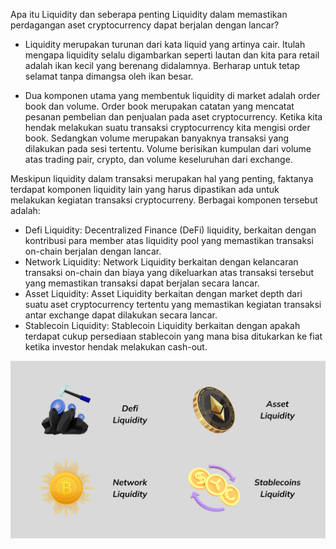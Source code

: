 Apa itu Liquidity dan seberapa penting Liquidity dalam memastikan perdagangan aset cryptocurrency dapat berjalan dengan lancar?
- Liquidity merupakan turunan dari kata liquid yang artinya cair. Itulah mengapa liquidity selalu digambarkan seperti lautan dan kita para retail adalah ikan kecil yang berenang didalamnya. Berharap untuk tetap selamat tanpa dimangsa oleh ikan besar.

- Dua komponen utama yang membentuk liquidity di market adalah order book dan volume. Order book merupakan catatan yang mencatat pesanan pembelian dan penjualan pada aset cryptocurrency. Ketika kita hendak melakukan suatu transaksi cryptocurrency kita mengisi order book. Sedangkan volume merupakan banyaknya transaksi yang dilakukan pada sesi tertentu. Volume berisikan kumpulan dari volume atas trading pair, crypto, dan volume keseluruhan dari exchange.

Meskipun liquidity dalam transaksi merupakan hal yang penting, faktanya terdapat komponen liquidity lain yang harus dipastikan ada untuk melakukan kegiatan transaksi cryptocurreny. Berbagai komponen tersebut adalah:
- Defi Liquidity: Decentralized Finance (DeFi) liquidity, berkaitan dengan kontribusi para member atas liquidity pool yang memastikan transaksi on-chain berjalan dengan lancar.
- Network Liquidity: Network Liquidity berkaitan dengan kelancaran transaksi on-chain dan biaya yang dikeluarkan atas transaksi tersebut yang memastikan transaksi dapat berjalan secara lancar.
- Asset Liquidity: Asset Liquidity berkaitan dengan market depth dari suatu aset cryptocurrency tertentu yang memastikan kegiatan transaksi antar exchange dapat dilakukan secara lancar.
- Stablecoin Liquidity: Stablecoin Liquidity berkaitan dengan apakah terdapat cukup persediaan stablecoin yang mana bisa ditukarkan ke fiat ketika investor hendak melakukan cash-out.

<img align="center" src="https://github.com/AXV-International/Cryptocurrency/blob/05b1d3bd98ae327e645fba04c76b20884adf6dfe/Liquiditity/1_5.png" />
